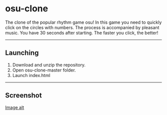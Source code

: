 # osu-clone
The clone of the popular rhythm game osu! In this game you need to quickly click on the circles with numbers. The process is accompanied by pleasant music. You have 30 seconds after starting. The faster you click, the better!
*** *** ***
## Launching
1. Download and unzip the repository.
2. Open osu-clone-master folder.
3. Launch index.html
*** *** ***
## Screenshot
[Image alt](https://github.com/AstR0x/osu-clone/blob/master/img/screenshot.png)





